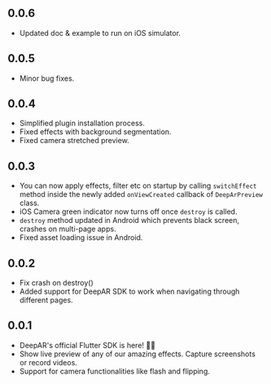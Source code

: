 ## 0.0.6

- Updated doc & example to run on iOS simulator.

## 0.0.5

- Minor bug fixes.

## 0.0.4

- Simplified plugin installation process.
- Fixed effects with background segmentation.
- Fixed camera stretched preview.

## 0.0.3

- You can now apply effects, filter etc on startup by calling `switchEffect` method inside the newly added `onViewCreated` callback of `DeepArPreview` class.
- iOS Camera green indicator now turns off once `destroy` is called.
- `destroy` method updated in Android which prevents black screen, crashes on multi-page apps.
- Fixed asset loading issue in Android.

## 0.0.2

- Fix crash on destroy()
- Added support for DeepAR SDK to work when navigating through different pages.

## 0.0.1

* DeepAR's official Flutter SDK is here! 👋🏼
* Show live preview of any of our amazing effects. Capture screenshots or record videos. 
* Support for camera functionalities like flash and flipping.